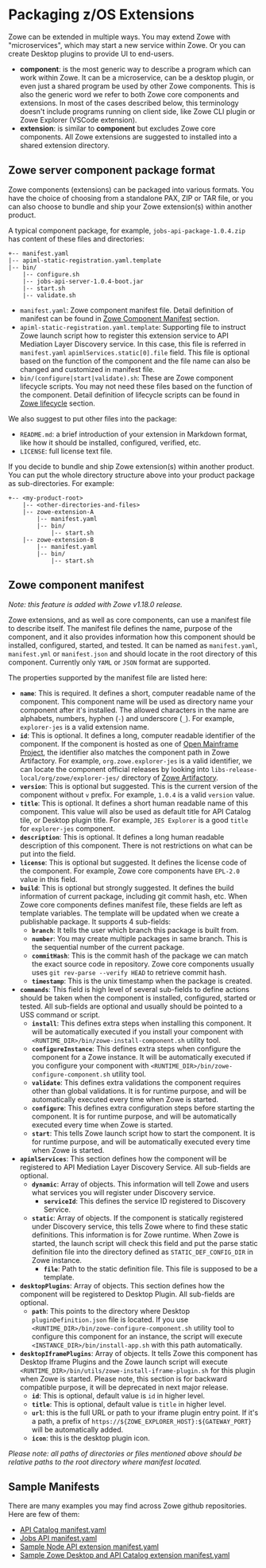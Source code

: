 # Packaging z/OS Extensions

Zowe can be extended in multiple ways. You may extend Zowe with "microservices", which may start a new service within Zowe. Or you can create Desktop plugins to provide UI to end-users.

- **component**: is the most generic way to describe a program which can work within Zowe. It can be a microservice, can be a desktop plugin, or even just a shared program be used by other Zowe components. This is also the generic word we refer to both Zowe core components and extensions. In most of the cases described below, this terminology doesn't include programs running on client side, like Zowe CLI plugin or Zowe Explorer (VSCode extension).
- **extension**: is similar to **component** but excludes Zowe core components. All Zowe extensions are suggested to installed into a shared extension directory.

## Zowe server component package format

Zowe components (extensions) can be packaged into various formats. You have the choice of choosing from a standalone PAX, ZIP or TAR file, or you can also choose to bundle and ship your Zowe extension(s) within another product.

A typical component package, for example, `jobs-api-package-1.0.4.zip` has content of these files and directories:

```
+-- manifest.yaml
|-- apiml-static-registration.yaml.template
|-- bin/
    |-- configure.sh
    |-- jobs-api-server-1.0.4-boot.jar
    |-- start.sh
    |-- validate.sh
```

- `manifest.yaml`: Zowe component manifest file. Detail definition of manifest can be found in [Zowe Component Manifest](#zowe-component-manifest) section.
- `apiml-static-registration.yaml.template`: Supporting file to instruct Zowe launch script how to register this extension service to API Mediation Layer Discovery service. In this case, this file is referred in `manifest.yaml` `apimlServices.static[0].file` field. This file is optional based on the function of the component and the file name can also be changed and customized in manifest file.
- `bin/(configure|start|validate).sh`: These are Zowe component lifecycle scripts. You may not need these files based on the function of the component. Detail definition of lifecycle scripts can be found in [Zowe lifecycle](#zowe-runtime-lifecycle) section.

We also suggest to put other files into the package:

- `README.md`: a brief introduction of your extension in Markdown format, like how it should be installed, configured, verified, etc.
- `LICENSE`: full license text file.

If you decide to bundle and ship Zowe extension(s) within another product. You can put the whole directory structure above into your product package as sub-directories. For example:

```
+-- <my-product-root>
    |-- <other-directories-and-files>
    |-- zowe-extension-A
        |-- manifest.yaml
        |-- bin/
            |-- start.sh
    |-- zowe-extension-B
        |-- manifest.yaml
        |-- bin/
            |-- start.sh
```

## Zowe component manifest

_Note: this feature is added with Zowe v1.18.0 release._

Zowe extensions, and as well as core components, can use a manifest file to describe itself. The manifest file defines the name, purpose of the component, and it also provides information how this component should be installed, configured, started, and tested. It can be named as `manifest.yaml`, `manifest.yml` or `manifest.json` and should locate in the root directory of this component. Currently only `YAML` or `JSON` format are supported.

The properties supported by the manifest file are listed here:

- **`name`**: This is required. It defines a short, computer readable name of the component. This component name will be used as directory name your component after it's installed. The allowed characters in the name are alphabets, numbers, hyphen (`-`) and underscore (`_`). For example, `explorer-jes` is a valid extension name.
- **`id`**: This is optional. It defines a long, computer readable identifier of the component. If the component is hosted as one of [Open Mainframe Project](https://www.openmainframeproject.org/), the identifier also matches the component path in Zowe Artifactory. For example, `org.zowe.explorer-jes` is a valid identifier, we can locate the component official releases by looking into `libs-release-local/org/zowe/explorer-jes/` directory of [Zowe Artifactory](https://zowe.jfrog.io/ui/repos/tree/General/libs-release-local%2Forg%2Fzowe%2Fexplorer-jes).
- **`version`**: This is optional but suggested. This is the current version of the component without `v` prefix. For example, `1.0.4` is a valid `version` value.
- **`title`**: This is optional. It defines a short human readable name of this component. This value will also be used as default title for API Catalog tile, or Desktop plugin title. For example, `JES Explorer` is a good `title` for `explorer-jes` component.
- **`description`**: This is optional. It defines a long human readable description of this component. There is not restrictions on what can be put into the field.
- **`license`**: This is optional but suggested. It defines the license code of the component. For example, Zowe core components have `EPL-2.0` value in this field.
- **`build`**: This is optional but strongly suggested. It defines the build information of current package, including git commit hash, etc. When Zowe core components defines manifest file, these fields are left as template variables. The template will be updated when we create a publishable package. It supports 4 sub-fields:
  * **`branch`**: It tells the user which branch this package is built from.
  * **`number`**: You may create multiple packages in same branch. This is the sequential number of the current package.
  * **`commitHash`**: This is the commit hash of the package we can match the exact source code in repository. Zowe core components usually uses `git rev-parse --verify HEAD` to retrieve commit hash.
  * **`timestamp`**: This is the unix timestamp when the package is created.
- **`commands`**: This field is high level of several sub-fields to define actions should be taken when the component is installed, configured, started or tested. All sub-fields are optional and usually should be pointed to a USS command or script.
  * **`install`**: This defines extra steps when installing this component. It will be automatically executed if you install your component with `<RUNTIME_DIR>/bin/zowe-install-component.sh` utility tool.
  * **`configureInstance`**: This defines extra steps when configure the component for a Zowe instance. It will be automatically executed if you configure your component with `<RUNTIME_DIR>/bin/zowe-configure-component.sh` utility tool.
  * **`validate`**: This defines extra validations the component requires other than global validations. It is for runtime purpose, and will be automatically executed every time when Zowe is started.
  * **`configure`**: This defines extra configuration steps before starting the component. It is for runtime purpose, and will be automatically executed every time  when Zowe is started.
  * **`start`**: This tells Zowe launch script how to start the component. It is for runtime purpose, and will be automatically executed every time  when Zowe is started.
- **`apimlServices`**: This section defines how the component will be registered to API Mediation Layer Discovery Service. All sub-fields are optional.
  * **`dynamic`**: Array of objects. This information will tell Zowe and users what services you will register under Discovery service.
    - **`serviceId`**: This defines the service ID registered to Discovery Service.
  * **`static`**: Array of objects. If the component is statically registered under Discovery service, this tells Zowe where to find these static definitions. This information is for Zowe runtime. When Zowe is started, the launch script will check this field and put the parse static definition file into the directory defined as `STATIC_DEF_CONFIG_DIR` in Zowe instance.
    - **`file`**: Path to the static definition file. This file is supposed to be a template.
- **`desktopPlugins`**: Array of objects. This section defines how the component will be registered to Desktop Plugin. All sub-fields are optional.
  * **`path`**: This points to the directory where Desktop `pluginDefinition.json` file is located. If you use `<RUNTIME_DIR>/bin/zowe-configure-component.sh` utility tool to configure this component for an instance, the script will execute `<INSTANCE_DIR>/bin/install-app.sh` with this path automatically.
- **`desktopIframePlugins`**: Array of objects. It tells Zowe this component has Desktop Iframe Plugins and the Zowe launch script will execute `<RUNTIME_DIR>/bin/utils/zowe-install-iframe-plugin.sh` for this plugin when Zowe is started. Please note, this section is for backward compatible purpose, it will be deprecated in next major release.
  * **`id`**: This is optional, default value is `id` in higher level.
  * **`title`**: This is optional, default value is `title` in higher level.
  * **`url`**: this is the full URL or path to your iframe plugin entry point. If it's a path, a prefix of `https://${ZOWE_EXPLORER_HOST}:${GATEWAY_PORT}` will be automatically added.
  * **`icon`**: this is the desktop plugin icon.

_Please note: all paths of directories or files mentioned above should be relative paths to the root directory where manifest located._

## Sample Manifests

There are many examples you may find across Zowe github repositories. Here are few of them:

- [API Catalog manifest.yaml](https://github.com/zowe/api-layer/blob/master/api-catalog-package/src/main/resources/manifest.yaml)
- [Jobs API manifest.yaml](https://github.com/zowe/jobs/blob/master/jobs-zowe-server-package/src/main/resources/manifest.yaml)
- [Sample Node API extension manifest.yaml](https://github.com/zowe/sample-node-api/blob/master/manifest.yaml)
- [Sample Zowe Desktop and API Catalog extension manifest.yaml](https://github.com/zowe/sample-trial-app/blob/master/manifest.yaml)
